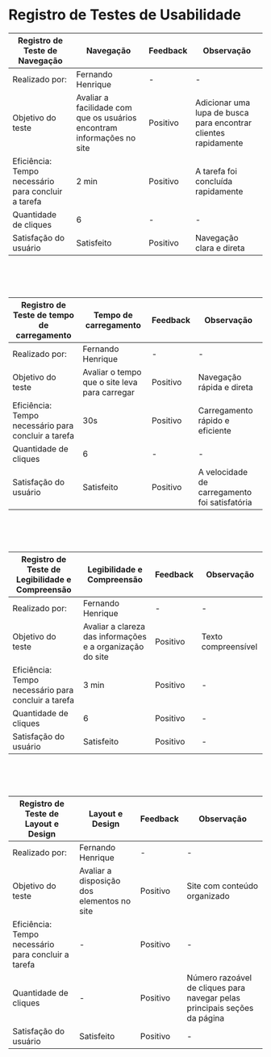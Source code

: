 # Registro de Testes de Usabilidade


</head>
<body>

<table>
  <thead>
    <tr>
      <th>Registro de Teste de Navegação</th>
      <th>Navegação</th>
      <th>Feedback</th>
      <th>Observação</th>
    </tr>
  </thead>
  <tbody>
    <tr>
      <td>Realizado por:</td>
      <td>Fernando 
       Henrique</td>
      <td>-</td>
      <td>-</td>
    </tr>
    <tr>
      <td>Objetivo do teste</td>
      <td>Avaliar a facilidade com que os usuários encontram informações no site</td>
      <td>Positivo</td>
      <td>Adicionar uma lupa de busca para encontrar clientes rapidamente</td>
    </tr>
    <tr>
      <td>Eficiência: Tempo necessário para concluir a tarefa</td>
      <td>2 min</td>
      <td>Positivo</td>
      <td>A tarefa foi concluída rapidamente</td>
    </tr>
  </tr>
  <tr>
  <td>Quantidade de cliques</td>
  <td>6</td>
  <td>-</td>
  <td>-</td>
  </tr>
  <tr>
    <td>Satisfação do usuário</td>
    <td>Satisfeito</td>
    <td>Positivo</td>
    <td>Navegação clara e direta</td>
  </tr>
  
  </tbody>
</table>
<br>
<br>
<br>
<table>
  <thead>
    <tr>
      <th>Registro de Teste de tempo de carregamento </th>
      <th>Tempo de carregamento</th>
      <th>Feedback</th>
      <th>Observação</th>
    </tr>
  </thead>
  <tbody>
    <tr>
      <td>Realizado por:</td>
      <td>Fernando Henrique</td>
      <td>-</td>
      <td>-</td>
    </tr>
    <tr>
      <td>Objetivo do teste</td>
      <td>Avaliar o tempo que o site leva para carregar </td>
      <td>Positivo</td>
      <td>Navegação rápida e direta</td>
    </tr>
    <tr>
      <td>Eficiência: Tempo necessário para concluir a tarefa</td>
      <td>30s</td>
      <td>Positivo</td>
      <td>Carregamento rápido e eficiente</td>
    </tr>
  </tr>
  <tr>
  <td>Quantidade de cliques</td>
  <td>6</td>
  <td>-</td>
  <td>-</td>
  </tr>
  <tr>
    <td>Satisfação do usuário</td>
    <td>Satisfeito</td>
    <td>Positivo</td>
    <td>A velocidade de carregamento foi satisfatória</td>
  </tr>
  
  </tbody>
</table>
<br>
<br>
<br>
<table>
  <thead>
    <tr>
      <th>Registro de Teste de Legibilidade e Compreensão </th>
      <th>Legibilidade e Compreensão</th>
      <th>Feedback</th>
      <th>Observação</th>
    </tr>
  </thead>
  <tbody>
    <tr>
      <td>Realizado por:</td>
      <td>Fernando Henrique</td>
      <td>-</td>
      <td>-</td>
    </tr>
    <tr>
      <td>Objetivo do teste</td>
      <td>Avaliar a clareza das informações e a organização do site</td>
      <td>Positivo</td>
      <td>Texto compreensível</td>
    </tr>
    <tr>
      <td>Eficiência: Tempo necessário para concluir a tarefa</td>
      <td>3 min</td>
      <td>Positivo</td>
      <td>-</td>
    </tr>

  </tr>
  <tr>
  <td>Quantidade de cliques</td>
  <td>6</td>
  <td>Positivo</td>
  <td>-</td>
  </tr>
  <tr>
    <td>Satisfação do usuário</td>
    <td>Satisfeito</td>
    <td>Positivo</td>
    <td>-</td>
  </tr>
 
  </tbody>
</table>
<br>
<br>
<br>
<table>
  <thead>
    <tr>
      <th>Registro de Teste de Layout e Design </th>
      <th>Layout e Design</th>
      <th>Feedback</th>
      <th>Observação</th>
    </tr>
  </thead>
  <tbody>
    <tr>
      <td>Realizado por:</td>
      <td>Fernando Henrique</td>
      <td>-</td>
      <td>-</td>
    </tr>
    <tr>
      <td>Objetivo do teste</td>
      <td>Avaliar a disposição dos elementos no site</td>
      <td>Positivo</td>
      <td>Site com conteúdo organizado</td>
    </tr>
    <tr>
      <td>Eficiência: Tempo necessário para concluir a tarefa</td>
      <td>-</td>
      <td>Positivo</td>
      <td>-</td>
    </tr>
  <tr>
  <td>Quantidade de cliques</td>
  <td>-</td>
  <td>Positivo</td>
  <td>Número razoável de cliques para navegar pelas principais seções da página</td>
  </tr>
  <tr>
    <td>Satisfação do usuário</td>
    <td>Satisfeito</td>
    <td>Positivo</td>
    <td>-</td>
  </tr>
  
  </tbody>
</table>
</body>
</html>
